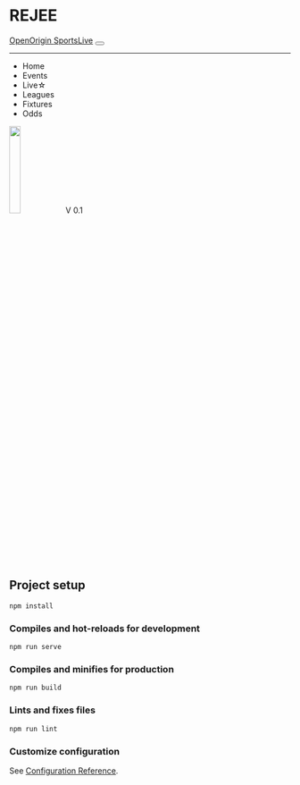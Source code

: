 # REJEE
<html>
  <body>
  <nav class="navbar navbar-expand-lg bg-gradient navbar-dark bg-dark">
    <div class="container-fluid">
      <a class="navbar-brand d-none-sm d-none-xs" href=""
        >OpenOrigin <span class="text-success">SportsLive</span></a
      >
      <button
        class="navbar-toggler"
        type="button"
        data-bs-toggle="collapse"
        data-bs-target="#navbarmenu"
        aria-controls="navbarmenu"
        aria-expanded="false"
        aria-label="Toggle navigation"
      >
        <span class="navbar-toggler-icon"></span>
      </button>
    </div>
    <div class="collapse navbar-collapse" id="navbarmenu">
      <hr class="dropdown-divider bg-light">
      <ul id="nav" class="navbar-nav p-2 mb-lg-0">
        <li class="nav-item">
          <router-link to="/" class="nav-link" aria-current="page"
            >Home</router-link
          >
        </li>
        <li class="nav-item">
          <router-link to="/events" class="nav-link" aria-current="page"
            >Events</router-link
          >
        </li>
        <li class="nav-item">
          <router-link
            to="/live"
        aria-controls="navbarmenu"
        aria-expanded="false"
            class="nav-link text-success"
            aria-current="page"
            >Live&star;</router-link
          >
        </li>
        <li class="nav-item">
          <router-link to="/leagues" class="nav-link" aria-current="page"
            >Leagues</router-link
          >
        </li>
        <li class="nav-item">
          <router-link to="/teams" class="nav-link" aria-current="page"
            >Fixtures</router-link
          >
        </li>
        <li class="nav-item">
          <router-link to="/teams" class="nav-link" aria-current="page"
            >Odds</router-link
          >
        </li>
      </ul>
    </div>
  </nav>
    <span><image src="src/assets/logo.png"width="20%"/>V 0.1</span>
  </body>
  </html>

## Project setup
```
npm install
```

### Compiles and hot-reloads for development
```
npm run serve
```

### Compiles and minifies for production
```
npm run build
```

### Lints and fixes files
```
npm run lint
```

### Customize configuration
See [Configuration Reference](https://cli.vuejs.org/config/).
